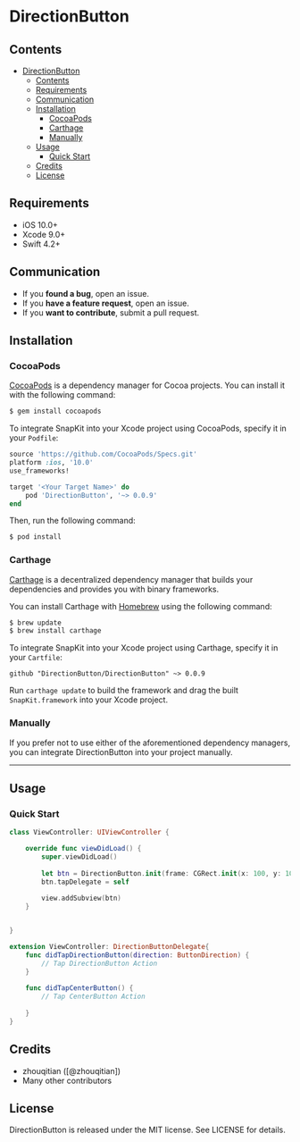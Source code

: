 # DirectionButton 

## Contents

- [DirectionButton](#directionbutton)
  - [Contents](#contents)
  - [Requirements](#requirements)
  - [Communication](#communication)
  - [Installation](#installation)
    - [CocoaPods](#cocoapods)
    - [Carthage](#carthage)
    - [Manually](#manually)
  - [Usage](#usage)
    - [Quick Start](#quick-start)
  - [Credits](#credits)
  - [License](#license)

## Requirements

- iOS 10.0+
- Xcode 9.0+
- Swift 4.2+

## Communication

- If you **found a bug**, open an issue.
- If you **have a feature request**, open an issue.
- If you **want to contribute**, submit a pull request.


## Installation

### CocoaPods

[CocoaPods](http://cocoapods.org) is a dependency manager for Cocoa projects. You can install it with the following command:

```bash
$ gem install cocoapods
```

To integrate SnapKit into your Xcode project using CocoaPods, specify it in your `Podfile`:

```ruby
source 'https://github.com/CocoaPods/Specs.git'
platform :ios, '10.0'
use_frameworks!

target '<Your Target Name>' do
    pod 'DirectionButton', '~> 0.0.9'
end
```

Then, run the following command:

```bash
$ pod install
```

### Carthage

[Carthage](https://github.com/Carthage/Carthage) is a decentralized dependency manager that builds your dependencies and provides you with binary frameworks.

You can install Carthage with [Homebrew](http://brew.sh/) using the following command:

```bash
$ brew update
$ brew install carthage
```

To integrate SnapKit into your Xcode project using Carthage, specify it in your `Cartfile`:

```ogdl
github "DirectionButton/DirectionButton" ~> 0.0.9
```

Run `carthage update` to build the framework and drag the built `SnapKit.framework` into your Xcode project.

### Manually

If you prefer not to use either of the aforementioned dependency managers, you can integrate DirectionButton into your project manually.

---

## Usage

### Quick Start

```swift
class ViewController: UIViewController {

    override func viewDidLoad() {
        super.viewDidLoad()
        
        let btn = DirectionButton.init(frame: CGRect.init(x: 100, y: 100, width: 200, height: 200))
        btn.tapDelegate = self
        
        view.addSubview(btn)
    }


}

extension ViewController: DirectionButtonDelegate{
    func didTapDirectionButton(direction: ButtonDirection) {
        // Tap DirectionButton Action
    }
    
    func didTapCenterButton() {
        // Tap CenterButton Action
        
    }
}

```


## Credits

- zhouqitian ([@zhouqitian])
- Many other contributors

## License

DirectionButton is released under the MIT license. See LICENSE for details.
